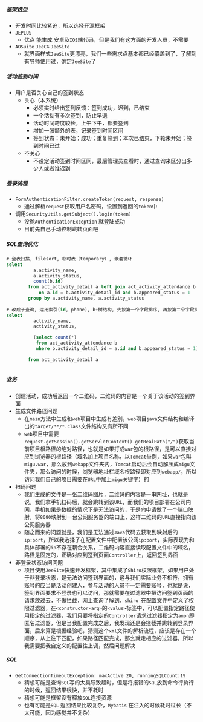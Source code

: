 ##### 框架选型

- 开发时间比较紧迫，所以选择开源框架
- `JEPLUS` 
  - 优点 能生成 安卓及`IOS`端代码，但是我们有这方面的开发人员，不需要
- `AOSuite` `JeeCG`  `JeeSite` 
  - 就界面样式`JeeSite`更漂亮，我们一些需求点基本都已经覆盖到了，了解到有导师使用过，确定`JeeSite`了



##### 活动签到时间

- 用户是否关心自己的签到状态
  - 关心（本系统）
    - 必须实时给出签到反馈：签到成功，迟到，已结束
    - 一个活动有多次签到，防止早退
    - 活动时间跨度较长，上午下午，都要签到
    - 增加一张额外的表，记录签到时间区间
    - 签到状态：未开始；成功；重复签到；本次已结束，下轮未开始；签到时间已过
  - 不关心
    - 不设定活动签到时间区间，最后管理员查看时，通过查询来区分出多少人或者谁迟到



##### 登录流程

- `FormAuthenticationFilter.createToken(request, response)`
  - 通过解析`request`获取用户名密码，设置到返回的`token`中
- 调用`SecurityUtils.getSubject().login(token)`
  - 没抛`AuthenticationException` 就登陆成功
  - 目前先自己手动控制跳转页面吧



##### SQL查询优化

``` sql
# 全表扫描, filesort, 临时表（temporary）, 嵌套循环
select
          a.activity_name,
          a.activity_status,
          count(b.id)
        from act_activity_detail a left join act_activity_attendance b
            on a.id = b.activity_detail_id and b.appeared_status = 1
        group by a.activity_name, a.activity_status
        
# 改成子查询, 运用索引(id, phone), b+树结构, 先按第一个字段排序, 再按第二个字段排序
select
          activity_name,
          activity_status,

          (select count(*)
           from act_activity_attendance b
           where b.activity_detail_id = a.id and b.appeared_status = 1)

        from act_activity_detail a



```



#####  业务

- 创建活动，成功后返回一个二维码，二维码的内容是一个关于该活动的签到界面
- 生成文件路径问题
  - 在`main`方法中生成和`web`项目中生成有差别，`web`项目`java`文件结构和编译出的`target/**/*.class`文件结构又有所不同
  - `web`项目中需要`request.getSession().getServletContext().getRealPath("/")`获取当前项目根路径的绝对路径，也就是如果打成`war`包的根路径，是可以直接对应到浏览器的根路径（域名加上项目名称，以`Tomcat`举例，如果`war`包叫`migu.war`，那么放到`webapp`文件夹内，`Tomcat`启动后会自动解压成`migu`文件夹，那么访问的时候，浏览器地址栏域名根路径即对应到`webapp/`，所以访问我们自己的项目需要在`URL`中加上`migu`关键字）的
- 扫码问题
  - 我们生成的文件是一张二维码图片，二维码的内容是一串网址，也就是说，我们拿手机扫码后，就会跳转到该`URL`，而我们的项目部署在公司内网，手机如果是数据的情况下是无法访问的，于是向申请做了一个端口映射，将`8080`映射到一台公网服务器的端口上，这样二维码的`URL`直接指向该公网服务器
  - 随之而来的问题就是，我们是无法通过`Java`代码去获取到映射后的`ip:port`，所以我选择了在配置文件中配置该公网`ip:port`，实际表现为和具体部署的`ip`不存在耦合关系，二维码内容直接读取配置文件中的域名，路径是固定的，正确对应到签到页面`Controller`上，返回签到界面
- 非登录状态访问问题
  - 项目使用`JeeSite`快速开发框架，其中集成了`Shiro`权限框架，如果用户处于非登录状态，是无法访问签到界面的，这与我们实际业务不相符，拥有账号的应当是活动创建人，参与活动的人员不一定需要账号，也就是说，签到界面要求不登录也可以访问，那就需要在过滤器中把访问签到页面的请求放过去，不做拦截，网上查询了解到，`shiro `在配置文件中定义了权限过滤器，在`<constructor-arg>`的`<value>`标签中，可以配置指定路径使用指定的过滤器，我们只要将指定的`Controller`请求过滤器指定为`anon`即匿名过滤器，但是当我配置完成之后，我发现还是会拦截并跳转到登录界面，后来算是根据经验吧，猜测这个`xml`文件的解析流程，应该是存在一个顺序，从上往下匹配，如果路径匹配完成，那么就走相应的过滤器，所以我需要把我自定义的配置往上调，然后问题解决



##### SQL

- `GetConnectionTimeoutException: maxActive 20, runningSQLCount:19`
  - 猜想可能是查询`SQL`写的太臭导致超时，但是将报错的`SQL`放到命令行执行的时候，返回结果很快，并不耗时
  - 猜想可能是框架没有释放`SQL`连接资源
  - 也有可能是`SQL` 返回结果比较复杂，`Mybatis` 在注入的时候耗时过长（不太可能，因为感觉并不复杂）